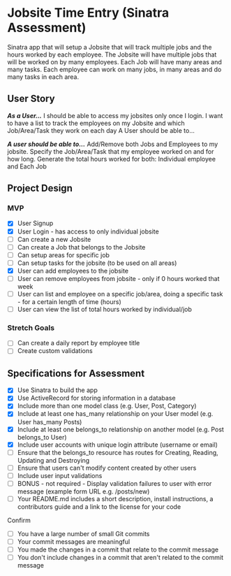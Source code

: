 # Jobsite Time Entry (Sinatra Assessment)

Sinatra app that will setup a Jobsite that will track multiple jobs and the hours worked by each employee.  The Jobsite will have multiple jobs that will be worked on by many employees.  Each Job will have many areas and many tasks.  Each employee can work on many jobs, in many areas and do many tasks in each area.

## User Story

***As a User...***
I should be able to access my jobsites only once I login.
I want to have a list to track the employees on my Jobsite and which Job/Area/Task they work on each day A User should be able to...

***A user should be able to...***
Add/Remove both Jobs and Employees to my jobsite.
Specify the Job/Area/Task that my employee worked on and for how long.
Generate the total hours worked for both: Individual employee and Each Job

## Project Design

### MVP

- [x] User Signup
- [x] User Login - has access to only individual jobsite
- [ ] Can create a new Jobsite
- [ ] Can create a Job that belongs to the Jobsite
- [ ] Can setup areas for specific job
- [ ] Can setup tasks for the jobsite (to be used on all areas)
- [x] User can add employees to the jobsite
- [ ] User can remove employees from jobsite - only if 0 hours worked that week
- [ ] User can list and employee on a specific job/area, doing a specific task - for a certain length of time (hours)
- [ ] User can view the list of total hours worked by individual/job

### Stretch Goals

- [ ] Can create a daily report by employee title
- [ ] Create custom validations

## Specifications for Assessment

- [x] Use Sinatra to build the app
- [x] Use ActiveRecord for storing information in a database
- [x] Include more than one model class (e.g. User, Post, Category)
- [x] Include at least one has_many relationship on your User model (e.g. User has_many Posts)
- [x] Include at least one belongs_to relationship on another model (e.g. Post belongs_to User)
- [x] Include user accounts with unique login attribute (username or email)
- [ ] Ensure that the belongs_to resource has routes for Creating, Reading, Updating and Destroying
- [ ] Ensure that users can't modify content created by other users
- [ ] Include user input validations
- [ ] BONUS - not required - Display validation failures to user with error message (example form URL e.g. /posts/new)
- [ ] Your README.md includes a short description, install instructions, a contributors guide and a link to the license for your code

Confirm

- [ ] You have a large number of small Git commits
- [ ] Your commit messages are meaningful
- [ ] You made the changes in a commit that relate to the commit message
- [ ] You don't include changes in a commit that aren't related to the commit message
